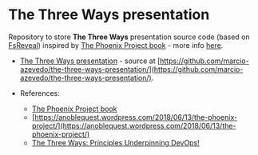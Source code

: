 # The Three Ways presentation

Repository to store **The Three Ways** presentation source code (based on [FsReveal](http://fsprojects.github.io/FsReveal/getting-started.html)) inspired by [The Phoenix Project book](https://itrevolution.com/book/the-phoenix-project/) - more info [here](https://anoblequest.wordpress.com/2018/06/13/the-phoenix-project/).

* [The Three Ways presentation](https://marcio-azevedo.github.io/the-three-ways-presentation/default/) - source at [https://github.com/marcio-azevedo/the-three-ways-presentation/](https://github.com/marcio-azevedo/the-three-ways-presentation/).

* References:
    * [The Phoenix Project book](https://itrevolution.com/book/the-phoenix-project/)
    * [https://anoblequest.wordpress.com/2018/06/13/the-phoenix-project/](https://anoblequest.wordpress.com/2018/06/13/the-phoenix-project/)
    * [The Three Ways: Principles Underpinning DevOps!](https://itrevolution.com/the-three-ways-principles-underpinning-devops/)